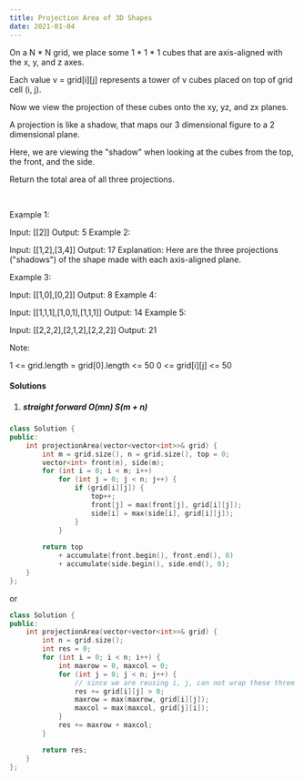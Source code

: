 ```yaml
---
title: Projection Area of 3D Shapes
date: 2021-01-04
---
```

On a N * N grid, we place some 1 * 1 * 1 cubes that are axis-aligned with the x, y, and z axes.

Each value v = grid[i][j] represents a tower of v cubes placed on top of grid cell (i, j).

Now we view the projection of these cubes onto the xy, yz, and zx planes.

A projection is like a shadow, that maps our 3 dimensional figure to a 2 dimensional plane. 

Here, we are viewing the "shadow" when looking at the cubes from the top, the front, and the side.

Return the total area of all three projections.

 

Example 1:

Input: [[2]]
Output: 5
Example 2:

Input: [[1,2],[3,4]]
Output: 17
Explanation: 
Here are the three projections ("shadows") of the shape made with each axis-aligned plane.

Example 3:

Input: [[1,0],[0,2]]
Output: 8
Example 4:

Input: [[1,1,1],[1,0,1],[1,1,1]]
Output: 14
Example 5:

Input: [[2,2,2],[2,1,2],[2,2,2]]
Output: 21
 

Note:

1 <= grid.length = grid[0].length <= 50
0 <= grid[i][j] <= 50

#### Solutions

1. ##### straight forward O(mn) S(m + n)

```cpp
class Solution {
public:
    int projectionArea(vector<vector<int>>& grid) {
        int m = grid.size(), n = grid.size(), top = 0;
        vector<int> front(n), side(m);
        for (int i = 0; i < m; i++)
            for (int j = 0; j < n; j++) {
                if (grid[i][j]) {
                    top++;
                    front[j] = max(front[j], grid[i][j]);
                    side[i] = max(side[i], grid[i][j]);
                }
            }
        
        return top 
            + accumulate(front.begin(), front.end(), 0)
            + accumulate(side.begin(), side.end(), 0);
    }
};
```

or

```cpp
class Solution {
public:
    int projectionArea(vector<vector<int>>& grid) {
        int n = grid.size();
        int res = 0;
        for (int i = 0; i < n; i++) {
            int maxrow = 0, maxcol = 0;
            for (int j = 0; j < n; j++) {
                // since we are reusing i, j, can not wrap these three lines in a if statement.
                res += grid[i][j] > 0;
                maxrow = max(maxrow, grid[i][j]);
                maxcol = max(maxcol, grid[j][i]);
            }
            res += maxrow + maxcol;
        }

        return res;
    }
};
```